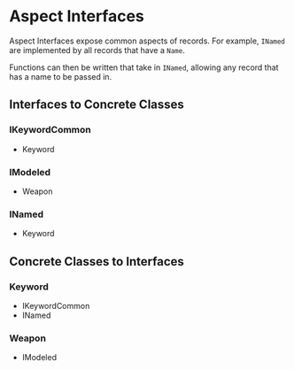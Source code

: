 # Aspect Interfaces
Aspect Interfaces expose common aspects of records.  For example, `INamed` are implemented by all records that have a `Name`.

Functions can then be written that take in `INamed`, allowing any record that has a name to be passed in.
## Interfaces to Concrete Classes
### IKeywordCommon
- Keyword
### IModeled
- Weapon
### INamed
- Keyword
## Concrete Classes to Interfaces
### Keyword
- IKeywordCommon
- INamed
### Weapon
- IModeled
